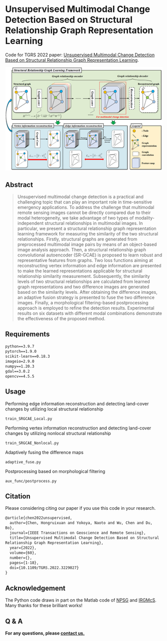 # Unsupervised Multimodal Change Detection Based on Structural Relationship Graph Representation Learning
Code for TGRS 2022 paper: [Unsupervised Multimodal Change Detection Based on Structural Relationship Graph Representation Learning](https://ieeexplore.ieee.org/document/9984688).

<img src="./figures/SRGCAE.jpg">

## Abstract
> Unsupervised multimodal change detection is a practical and challenging topic that can play an important role in time-sensitive emergency applications. To address the challenge that multimodal remote sensing images cannot be directly compared due to their modal heterogeneity, we take advantage of two types of modality-independent structural relationships in multimodal images. In particular, we present a structural relationship graph representation learning framework for measuring the similarity of the two structural relationships. Firstly, structural graphs are generated from preprocessed multimodal image pairs by means of an object-based image analysis approach. Then, a structural relationship graph convolutional autoencoder (SR-GCAE) is proposed to learn robust and representative features from graphs. Two loss functions aiming at reconstructing vertex information and edge information are presented to make the learned representations applicable for structural relationship similarity measurement. Subsequently, the similarity levels of two structural relationships are calculated from learned graph representations and two difference images are generated based on the similarity levels. After obtaining the difference images, an adaptive fusion strategy is presented to fuse the two difference images. Finally, a morphological filtering-based postprocessing approach is employed to refine the detection results. Experimental results on six datasets with different modal combinations demonstrate the effectiveness of the proposed method.

## Requirements

```
python==3.9.7
pytorch==1.9.0
scikit-learn==0.18.3
imageio=2.9.0
numpy==1.20.3
gdal==3.0.2
opencv==4.5.5
```

## Usage
Performing edge information reconstruction and detecting land-cover changes by utilizing local structural relationship
```
train_SRGCAE_Local.py
```
Performing vertex information reconstruction and detecting land-cover changes by utilizing nonlocal structural relationship
```
train_SRGCAE_Nonlocal.py
```

Adaptively fusing the difference maps
```
adaptive_fuse.py
```

Postprocessing based on morphological filtering 
```
aux_func/postprocess.py
```

## Citation
Please considering citing our paper if you use this code in your research.
```
@article{chen2022unsupervised,
  author={Chen, Hongruixuan and Yokoya, Naoto and Wu, Chen and Du, Bo},
  journal={IEEE Transactions on Geoscience and Remote Sensing}, 
  title={Unsupervised Multimodal Change Detection Based on Structural Relationship Graph Representation Learning}, 
  year={2022},
  volume={60},
  number={},
  pages={1-18},
  doi={10.1109/TGRS.2022.3229027}
}
```

## Acknowledgement
The Python code draws in part on the Matlab code of [NPSG](https://github.com/yulisun/NPSG) and [IRGMcS](https://github.com/yulisun/IRG-McS). Many thanks for these brilliant works! 

## Q & A
**For any questions, please [contact us.](mailto:Qschrx@gmail.com)**
